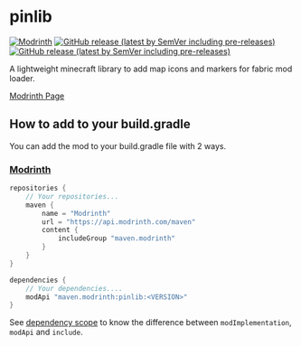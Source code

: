 # pinlib
[![Modrinth](https://img.shields.io/modrinth/dt/pinlib?label=modrinth&color=green&style=for-the-badge)](https://modrinth.com/mod/pinlib)
[![GitHub release (latest by SemVer including pre-releases)](https://img.shields.io/github/downloads/rokoblox/pinlib/latest/total?color=aaaaff&label=latest%20release&sort=semver&style=for-the-badge)](https://github.com/rokoblox/pinlib/releases)
[![GitHub release (latest by SemVer including pre-releases)](https://img.shields.io/github/downloads-pre/rokoblox/pinlib/latest/total?color=6666bb&label=latest%20pre-release&sort=semver&style=for-the-badge)](https://github.com/rokoblox/pinlib/releases)

A lightweight minecraft library to add map icons and markers for fabric mod loader.

[Modrinth Page](https://modrinth.com/mod/pinlib)

## How to add to your build.gradle

You can add the mod to your build.gradle file with 2 ways.

### [Modrinth](https://modrinth.com)

```gradle
repositories {
    // Your repositories...
    maven {
        name = "Modrinth"
        url = "https://api.modrinth.com/maven"
        content {
            includeGroup "maven.modrinth"
        }
    }
}

dependencies {
    // Your dependencies....
    modApi "maven.modrinth:pinlib:<VERSION>"
}
```
See [dependency scope](https://docs.modrinth.com/docs/tutorials/maven/#dependency-scope) to know the difference between `modImplementation`, `modApi` and `include`.
